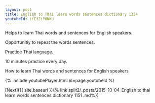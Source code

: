```yaml
---
layout: post
title: English to Thai learn words sentences dictionary 1354 
youtubeId: ifEfZiP0NKU
---
```

 
 
Helps to learn Thai words and sentences for English speakers.

Opportunitiy to repeat the words sentences. 

Practice Thai language. 
 
10 minutes practice every day. 
 
How to learn Thai words and sentences for English speakers 
 
{% include youtubePlayer.html id=page.youtubeId %}
 
 
[Next]({{ site.baseurl }}{% link  split2/_posts/2015-10-04-English to thai learn words sentences dictionary 1151 .md%})
 
